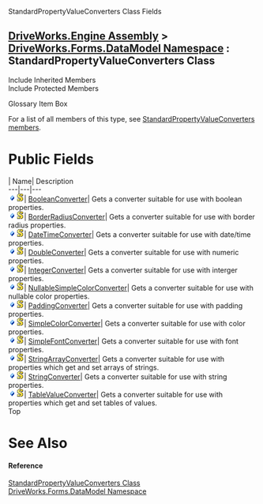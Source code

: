 StandardPropertyValueConverters Class Fields   
  
[DriveWorks.Engine Assembly](topic2156.md) > [DriveWorks.Forms.DataModel Namespace](topic9371.md) : StandardPropertyValueConverters Class  
---  
  
Include Inherited Members    
Include Protected Members    


Glossary Item Box

For a list of all members of this type, see [StandardPropertyValueConverters members](topic9511.md).

# Public Fields

| Name| Description  
---|---|---  
![Public Field](dotnetimages/publicField.gif)![static \(Shared in Visual Basic\)](dotnetimages/static.gif)| [BooleanConverter](topic9516.md)| Gets a converter suitable for use with boolean properties.   
![Public Field](dotnetimages/publicField.gif)![static \(Shared in Visual Basic\)](dotnetimages/static.gif)| [BorderRadiusConverter](topic9517.md)| Gets a converter suitable for use with border radius properties.   
![Public Field](dotnetimages/publicField.gif)![static \(Shared in Visual Basic\)](dotnetimages/static.gif)| [DateTimeConverter](topic9518.md)| Gets a converter suitable for use with date/time properties.   
![Public Field](dotnetimages/publicField.gif)![static \(Shared in Visual Basic\)](dotnetimages/static.gif)| [DoubleConverter](topic9519.md)| Gets a converter suitable for use with numeric properties.   
![Public Field](dotnetimages/publicField.gif)![static \(Shared in Visual Basic\)](dotnetimages/static.gif)| [IntegerConverter](topic9520.md)| Gets a converter suitable for use with interger properties.   
![Public Field](dotnetimages/publicField.gif)![static \(Shared in Visual Basic\)](dotnetimages/static.gif)| [NullableSimpleColorConverter](topic9521.md)| Gets a converter suitable for use with nullable color properties.   
![Public Field](dotnetimages/publicField.gif)![static \(Shared in Visual Basic\)](dotnetimages/static.gif)| [PaddingConverter](topic9522.md)| Gets a converter suitable for use with padding properties.   
![Public Field](dotnetimages/publicField.gif)![static \(Shared in Visual Basic\)](dotnetimages/static.gif)| [SimpleColorConverter](topic9523.md)| Gets a converter suitable for use with color properties.   
![Public Field](dotnetimages/publicField.gif)![static \(Shared in Visual Basic\)](dotnetimages/static.gif)| [SimpleFontConverter](topic9524.md)| Gets a converter suitable for use with font properties.   
![Public Field](dotnetimages/publicField.gif)![static \(Shared in Visual Basic\)](dotnetimages/static.gif)| [StringArrayConverter](topic9525.md)| Gets a converter suitable for use with properties which get and set arrays of strings.   
![Public Field](dotnetimages/publicField.gif)![static \(Shared in Visual Basic\)](dotnetimages/static.gif)| [StringConverter](topic9526.md)| Gets a converter suitable for use with string properties.   
![Public Field](dotnetimages/publicField.gif)![static \(Shared in Visual Basic\)](dotnetimages/static.gif)| [TableValueConverter](topic9527.md)| Gets a converter suitable for use with properties which get and set tables of values.   
Top

# See Also

#### Reference

[StandardPropertyValueConverters Class](topic9510.md)   
[DriveWorks.Forms.DataModel Namespace](topic9371.md)


